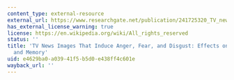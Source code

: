 ```yaml
---
content_type: external-resource
external_url: https://www.researchgate.net/publication/241725320_TV_news_images_that_induce_anger_fear_and_disgust
has_external_license_warning: true
license: https://en.wikipedia.org/wiki/All_rights_reserved
status: ''
title: 'TV News Images That Induce Anger, Fear, and Disgust: Effects on Approach-Avoidance
  and Memory'
uid: e4629ba0-a039-41f5-b5d0-e438ff4c601e
wayback_url: ''
---
```


